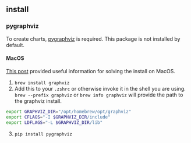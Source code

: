 ## install

### pygraphviz
To create charts, [pygraphviz](https://www.graphviz.org/) is required. This package is not installed by default.
#### MacOS
[This post](https://stackoverflow.com/questions/69970147/how-do-i-resolve-the-pygraphviz-error-on-mac-os) provided useful information for solving the install on MacOS.

1. `brew install graphviz`
2. Add this to your `.zshrc` or otherwise invoke it in the shell you are using. `brew --prefix graphviz` or `brew info graphviz` will provide the path to the graphviz install.
```bash
export GRAPHVIZ_DIR="/opt/homebrew/opt/graphviz"
export CFLAGS="-I $GRAPHVIZ_DIR/include"
export LDFLAGS="-L $GRAPHVIZ_DIR/lib"
```
3. `pip install pygraphviz`